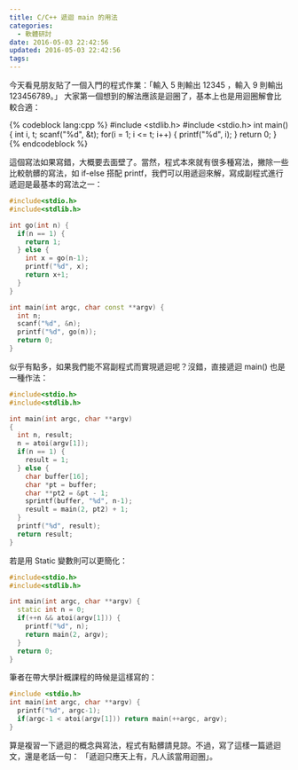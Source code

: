 ```yaml
---
title: C/C++ 遞迴 main 的用法
categories:
  - 軟體研討
date: 2016-05-03 22:42:56
updated: 2016-05-03 22:42:56
tags:
---
```


今天看見朋友貼了一個入門的程式作業：「輸入 5 則輸出 12345 ，輸入 9 則輸出 123456789。」 大家第一個想到的解法應該是迴圈了，基本上也是用迴圈解會比較合適：

{% codeblock lang:cpp %}
#include <stdlib.h> 
#include <stdio.h> 
int main() {
  int i, t; 
  scanf("%d", &t); 
  for(i = 1; i <= t; i++) { 
    printf("%d", i); 
  } 
  return 0; 
}
{% endcodeblock %}

這個寫法如果寫錯，大概要去面壁了。當然，程式本來就有很多種寫法，撇除一些比較骯髒的寫法，如 if-else 搭配 printf，我們可以用遞迴來解，寫成副程式進行遞迴是最基本的寫法之一：

```cpp
#include<stdio.h>
#include<stdlib.h>

int go(int n) {
  if(n == 1) {
    return 1;
  } else {
    int x = go(n-1);
    printf("%d", x);
    return x+1;
  }
}

int main(int argc, char const **argv) {
  int n;
  scanf("%d", &n);
  printf("%d", go(n));
  return 0;
}
```


似乎有點多，如果我們能不寫副程式而實現遞迴呢？沒錯，直接遞迴 main() 也是一種作法：

```cpp
#include<stdio.h>
#include<stdlib.h>

int main(int argc, char **argv)
{
  int n, result;
  n = atoi(argv[1]);
  if(n == 1) {
    result = 1;
  } else {
    char buffer[16];
    char *pt = buffer;
    char **pt2 = &pt - 1;
    sprintf(buffer, "%d", n-1);
    result = main(2, pt2) + 1;
  }
  printf("%d", result);
  return result;
}
```

若是用 Static 變數則可以更簡化：

```cpp
#include<stdio.h>
#include<stdlib.h>

int main(int argc, char **argv) {
  static int n = 0;
  if(++n && atoi(argv[1])) {
    printf("%d", n);
    return main(2, argv);
  }
  return 0;
}
```

筆者在帶大學計概課程的時候是這樣寫的：

```cpp
#include <stdio.h>
int main(int argc, char **argv) {
  printf("%d", argc-1);
  if(argc-1 < atoi(argv[1])) return main(++argc, argv);
}
```


算是複習一下遞迴的概念與寫法，程式有點髒請見諒。不過，寫了這樣一篇遞迴文，還是老話一句： 「遞迴只應天上有，凡人該當用迴圈」。